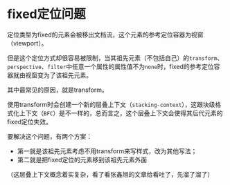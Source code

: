 # fixed定位问题

定位类型为fixed的元素会被移出文档流，这个元素的参考定位容器为视窗（viewport）。

但是这个定位方式却很容易被限制，当其祖先元素（不包括自己）的`transform`、`perspective`、`filter`中任意一个属性的属性值不为`none`时，fixed的参考定位容器就由视窗变为了该祖先元素。

其中最常见的原因，就是transform。

使用transform时会创建一个新的层叠上下文（`stacking-context`），这跟块级格式化上下文（`BFC`）是不一样的，总而言之，这个层叠上下文会使得其后代元素的fixed定位失效。

要解决这个问题，有两个方案：
- 第一就是该祖先元素考虑不用transform来写样式，改为其他写法；
- 第二就是把fixed定位的元素移到该祖先元素外面

（这层叠上下文概念着实复杂，看了看张鑫旭的文章给看吐了，先溜了溜了）